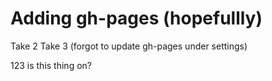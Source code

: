 # Adding gh-pages (hopefullly)
Take 2
Take 3 (forgot to update gh-pages under settings)

123 is this thing on?
